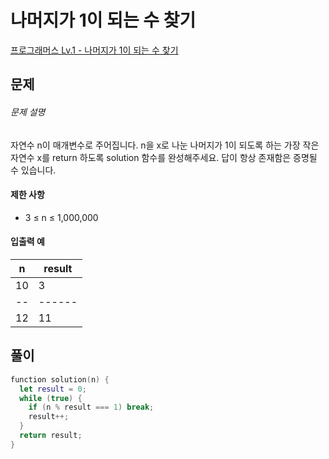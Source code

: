 <!-- @format -->

# 나머지가 1이 되는 수 찾기

[프로그래머스 Lv.1 - 나머지가 1이 되는 수 찾기](https://school.programmers.co.kr/learn/courses/30/lessons/87389)

## 문제

###### 문제 설명

자연수 n이 매개변수로 주어집니다. n을 x로 나눈 나머지가 1이 되도록 하는 가장 작은 자연수 x를 return 하도록 solution 함수를 완성해주세요. 답이 항상 존재함은 증명될 수 있습니다.

#### 제한 사항

- 3 ≤ n ≤ 1,000,000

#### 입출력 예

| n   | result |
| --- | ------ |
| 10  | 3      |
| --  | ------ |
| 12  | 11     |

## 풀이

```swift
function solution(n) {
  let result = 0;
  while (true) {
    if (n % result === 1) break;
    result++;
  }
  return result;
}
```
